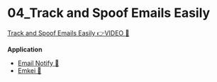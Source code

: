 # 04_Track and Spoof Emails Easily

[Track and Spoof Emails Easily 👉VIDEO &#128279;](https://codered.eccouncil.org/courseVideo/Kali-for-Penetration-Testers?lessonId=1362cc44-b7ce-42a9-860e-e316d0927123&finalAssessment=false)

**Application**

- [Email Notify &#128279;](https://getnotify.com)
- [Emkei &#128279;](https://emkei.cz)
